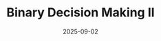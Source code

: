 ---
layout: lecture
published: true
title: Binary Decision Making II
# nav_exclude: true
presented_by:
date: 2025-09-02
number: 2
recording: 
comments:
files:
  slides:
  pdf_slides:
  textbook_sections:
  notes:
  notebook:
  additional_files:
    name:
    link:
---